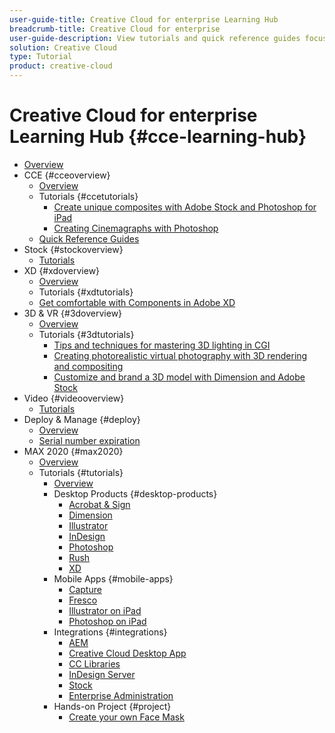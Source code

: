 ```yaml
---
user-guide-title: Creative Cloud for enterprise Learning Hub
breadcrumb-title: Creative Cloud for enterprise
user-guide-description: View tutorials and quick reference guides focused on Creative Cloud for enterprise.
solution: Creative Cloud
type: Tutorial
product: creative-cloud
---
```


# Creative Cloud for enterprise Learning Hub {#cce-learning-hub}

+ [Overview](overview.md)
+ CCE {#cceoverview}
  + [Overview](cce/overview-cce.md)
  + Tutorials {#ccetutorials}
    + [Create unique composites with Adobe Stock and Photoshop for iPad](cce/compositepsipad.md)
    + [Creating Cinemagraphs with Photoshop](cce/cinemagraphps.md)
  + [Quick Reference Guides](quick-reference/overview-ref.md)
+ Stock {#stockoverview}
  + [Tutorials](stock/overview-stock.md)
+ XD {#xdoverview}
  + [Overview](xd/overview-xd.md)
  + Tutorials {#xdtutorials}
   + [Get comfortable with Components in Adobe XD](xd/components.md)
+ 3D & VR {#3doverview}
  + [Overview](3di/overview-3di.md)
  + Tutorials {#3dtutorials}
    + [Tips and techniques for mastering 3D lighting in CGI](3di/mastering3dlighting.md)
    + [Creating photorealistic virtual photography with 3D rendering and compositing](3di/photorealistic.md)
    + [Customize and brand a 3D model with Dimension and Adobe Stock](3di/3ddimensionstock.md)
+ Video {#videooverview}
  + [Tutorials](dva/overview-dva.md)
+ Deploy & Manage {#deploy}
  + [Overview](deploy/overview-deploy.md)
  + [Serial number expiration](cceserial.md)
+ MAX 2020 {#max2020}
  + [Overview](max2020/overview-max.md)
  + Tutorials {#tutorials}
    + [Overview](max2020/maxtutorials.md)
    + Desktop Products {#desktop-products}
      + [Acrobat & Sign](max2020/acrobat-sign.md)
      + [Dimension](max2020/dimension.md)
      + [Illustrator](max2020/illustrator.md)
      + [InDesign](max2020/indesign.md)
      + [Photoshop](max2020/photoshop.md)
      + [Rush](max2020/rush.md)
      + [XD](max2020/xd.md)
    + Mobile Apps {#mobile-apps}
      + [Capture](max2020/capture.md)
      + [Fresco](max2020/fresco.md)
      + [Illustrator on iPad](max2020/illustratoripad.md)
      + [Photoshop on iPad](max2020/photoshopipad.md)
    + Integrations {#integrations}
      + [AEM](max2020/aem.md)
      + [Creative Cloud Desktop App](max2020/creativeclouddesktopapp.md)
      + [CC Libraries](max2020/cclibraries.md)
      + [InDesign Server](max2020/indesignserver.md)
      + [Stock](max2020/stock.md)
      + [Enterprise Administration](max2020/enterprise.md)
    + Hands-on Project {#project}
      + [Create your own Face Mask](max2020/handsonproject.md)